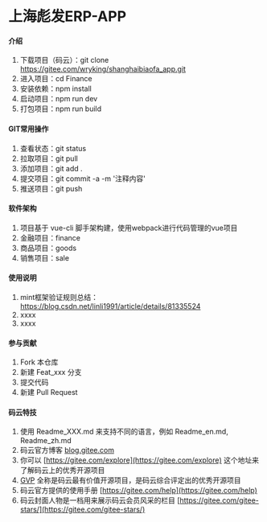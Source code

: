 # 上海彪发ERP-APP

#### 介绍

1. 下载项目（码云）：git clone https://gitee.com/wryking/shanghaibiaofa_app.git 
2. 进入项目：cd Finance 
3. 安装依赖：npm install 
4. 启动项目：npm run dev
5. 打包项目：npm run build 

#### GIT常用操作

1. 查看状态：git status
2. 拉取项目：git pull
3. 添加项目：git add .
4. 提交项目：git commit -a -m '注释内容'
5. 推送项目：git push

#### 软件架构

1. 项目基于 vue-cli 脚手架构建，使用webpack进行代码管理的vue项目
2. 金融项目：finance
3. 商品项目：goods
3. 销售项目：sale

#### 使用说明

1. mint框架验证规则总结：https://blog.csdn.net/linli1991/article/details/81335524
2. xxxx
3. xxxx

#### 参与贡献

1. Fork 本仓库
2. 新建 Feat_xxx 分支
3. 提交代码
4. 新建 Pull Request


#### 码云特技

1. 使用 Readme\_XXX.md 来支持不同的语言，例如 Readme\_en.md, Readme\_zh.md
2. 码云官方博客 [blog.gitee.com](https://blog.gitee.com)
3. 你可以 [https://gitee.com/explore](https://gitee.com/explore) 这个地址来了解码云上的优秀开源项目
4. [GVP](https://gitee.com/gvp) 全称是码云最有价值开源项目，是码云综合评定出的优秀开源项目
5. 码云官方提供的使用手册 [https://gitee.com/help](https://gitee.com/help)
6. 码云封面人物是一档用来展示码云会员风采的栏目 [https://gitee.com/gitee-stars/](https://gitee.com/gitee-stars/)
